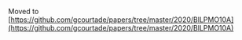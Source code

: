 Moved to [https://github.com/gcourtade/papers/tree/master/2020/BlLPMO10A](https://github.com/gcourtade/papers/tree/master/2020/BlLPMO10A)
